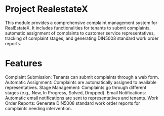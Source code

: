 # Project RealestateX
This module provides a comprehensive complaint management system for RealEstateX. It includes functionalities for tenants to submit complaints, automatic assignment of complaints to customer service representatives, tracking of complaint stages, and generating DIN5008 standard work order reports.

# Features
Complaint Submission: Tenants can submit complaints through a web form.
Automatic Assignment: Complaints are automatically assigned to available representatives.
Stage Management: Complaints go through different stages (e.g., New, In Progress, Solved, Dropped).
Email Notifications: Automatic email notifications are sent to representatives and tenants.
Work Order Reports: Generate DIN5008 standard work order reports for complaints needing intervention.
